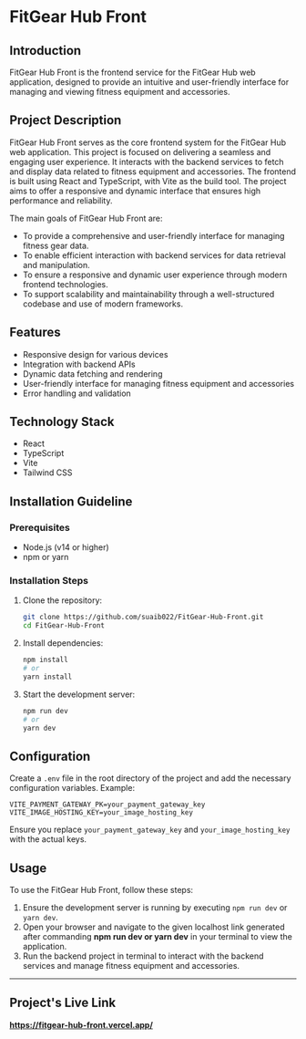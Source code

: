 # FitGear Hub Front

## Introduction

FitGear Hub Front is the frontend service for the FitGear Hub web application, designed to provide an intuitive and user-friendly interface for managing and viewing fitness equipment and accessories.

## Project Description

FitGear Hub Front serves as the core frontend system for the FitGear Hub web application. This project is focused on delivering a seamless and engaging user experience. It interacts with the backend services to fetch and display data related to fitness equipment and accessories. The frontend is built using React and TypeScript, with Vite as the build tool. The project aims to offer a responsive and dynamic interface that ensures high performance and reliability.

The main goals of FitGear Hub Front are:

- To provide a comprehensive and user-friendly interface for managing fitness gear data.
- To enable efficient interaction with backend services for data retrieval and manipulation.
- To ensure a responsive and dynamic user experience through modern frontend technologies.
- To support scalability and maintainability through a well-structured codebase and use of modern frameworks.

## Features

- Responsive design for various devices
- Integration with backend APIs
- Dynamic data fetching and rendering
- User-friendly interface for managing fitness equipment and accessories
- Error handling and validation

## Technology Stack

- React
- TypeScript
- Vite
- Tailwind CSS

## Installation Guideline

### Prerequisites

- Node.js (v14 or higher)
- npm or yarn

### Installation Steps

1. Clone the repository:

   ```bash
   git clone https://github.com/suaib022/FitGear-Hub-Front.git
   cd FitGear-Hub-Front
   ```

2. Install dependencies:

   ```bash
   npm install
   # or
   yarn install
   ```

3. Start the development server:
   ```bash
   npm run dev
   # or
   yarn dev
   ```

## Configuration

Create a `.env` file in the root directory of the project and add the necessary configuration variables. Example:

```env
VITE_PAYMENT_GATEWAY_PK=your_payment_gateway_key
VITE_IMAGE_HOSTING_KEY=your_image_hosting_key
```

Ensure you replace `your_payment_gateway_key` and `your_image_hosting_key` with the actual keys.

## Usage

To use the FitGear Hub Front, follow these steps:

1. Ensure the development server is running by executing `npm run dev` or `yarn dev`.
2. Open your browser and navigate to the given localhost link generated after commanding **npm run dev or yarn dev** in your terminal to view the application.
3. Run the backend project in terminal to interact with the backend services and manage fitness equipment and accessories.

---

## Project's Live Link 

**https://fitgear-hub-front.vercel.app/**
